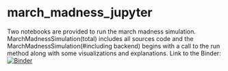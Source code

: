# march_madness_jupyter
Two notebooks are provided to run the march madness simulation. MarchMadnessSimulation(total) includes all sources code and the MarchMadnessSimulation(#including backend) begins with a call to the run method along with some visualizations and explanations.
Link to the Binder:
[![Binder](https://mybinder.org/badge_logo.svg)](https://mybinder.org/v2/gh/phesse001/march_madness_jupyter/master)
